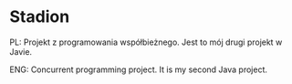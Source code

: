 # Stadion
PL: Projekt z programowania współbieżnego. Jest to mój drugi projekt w Javie.  
  
ENG: Concurrent programming project. It is my second Java project.
